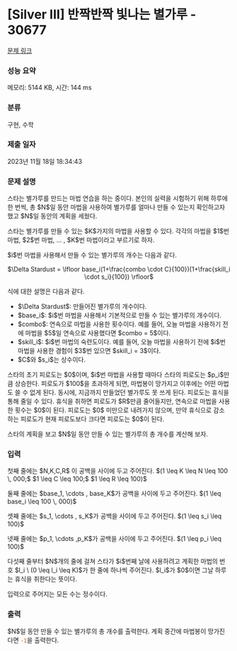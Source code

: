 # [Silver III] 반짝반짝 빛나는 별가루 - 30677 

[문제 링크](https://www.acmicpc.net/problem/30677) 

### 성능 요약

메모리: 5144 KB, 시간: 144 ms

### 분류

구현, 수학

### 제출 일자

2023년 11월 18일 18:34:43

### 문제 설명

<p>스타는 별가루를 만드는 마법 연습을 하는 중이다. 본인의 실력을 시험하기 위해 하루에 한 번씩, 총 $N$일 동안 마법을 사용하여 별가루를 얼마나 만들 수 있는지 확인하고자 했고 $N$일 동안의 계획을 세웠다.</p>

<p>스타는 별가루를 만들 수 있는 $K$가지의 마법을 사용할 수 있다. 각각의 마법을 $1$번 마법, $2$번 마법, ... , $K$번 마법이라고 부르기로 하자.</p>

<p>$i$번 마법을 사용해서 만들 수 있는 별가루의 개수는 다음과 같다.</p>

<p style="text-align: center;">$\Delta Stardust = \lfloor base_i(1+\frac{combo \cdot C}{100})(1+\frac{skill_i \cdot s_i}{100}) \rfloor$</p>

<p>식에 대한 설명은 다음과 같다.</p>

<ul>
	<li>$\Delta Stardust$: 만들어진 별가루의 개수이다.</li>
	<li>$base_i$: $i$번 마법을 사용해서 기본적으로 만들 수 있는 별가루의 개수이다.</li>
	<li>$combo$: 연속으로 마법을 사용한 횟수이다. 예를 들어, 오늘 마법을 사용하기 전에 마법을 $5$일 연속으로 사용했다면 $combo = 5$이다.</li>
	<li>$skill_i$: $i$번 마법의 숙련도이다. 예를 들어, 오늘 마법을 사용하기 전에 $i$번 마법을 사용한 경험이 $3$번 있으면 $skill_i = 3$이다.</li>
	<li>$C$와 $s_i$는 상수이다.</li>
</ul>

<p>스타의 초기 피로도는 $0$이며, $i$번 마법을 사용할 때마다 스타의 피로도는 $p_i$만큼 상승한다. 피로도가 $100$을 초과하게 되면, 마법봉이 망가지고 이후에는 어떤 마법도 쓸 수 없게 된다. 동시에, 지금까지 만들었던 별가루도 못 쓰게 된다. 피로도는 휴식을 통해 줄일 수 있다. 휴식을 취하면 피로도가 $R$만큼 줄어들지만, 연속으로 마법을 사용한 횟수는 $0$이 된다. 피로도는 $0$ 미만으로 내려가지 않으며, 만약 휴식으로 감소하는 피로도가 현재 피로도보다 크다면 피로도는 $0$이 된다.</p>

<p>스타의 계획을 보고 $N$일 동안 만들 수 있는 별가루의 총 개수를 계산해 보자.</p>

### 입력 

 <p>첫째 줄에는 $N,K,C,R$ 이 공백을 사이에 두고 주어진다. $(1 \leq K \leq N \leq 100 \, 000;$ $1 \leq C \leq 100;$ $1 \leq R \leq 100)$</p>

<p>둘째 줄에는 $base_1, \cdots , base_K$가 공백을 사이에 두고 주어진다. $(1 \leq base_i \leq 100 \, 000)$</p>

<p>셋째 줄에는 $s_1, \cdots , s_K$가 공백을 사이에 두고 주어진다. $(1 \leq s_i \leq 100)$</p>

<p>넷째 줄에는 $p_1, \cdots ,p_K$가 공백을 사이에 두고 주어진다. $(1 \leq p_i \leq 100)$</p>

<p>다섯째 줄부터 $N$개의 줄에 걸쳐 스타가 $i$번째 날에 사용하려고 계획한 마법의 번호 $l_i \ (0 \leq l_i \leq K)$가 한 줄에 하나씩 주어진다. $l_i$가 $0$이면 그날 하루는 휴식을 취한다는 뜻이다.</p>

<p>입력으로 주어지는 모든 수는 정수이다.</p>

### 출력 

 <p>$N$일 동안 만들 수 있는 별가루의 총 개수를 출력한다. 계획 중간에 마법봉이 망가진다면 <span style="color:#d35400;"><code>-1</code></span>을 출력한다.</p>

